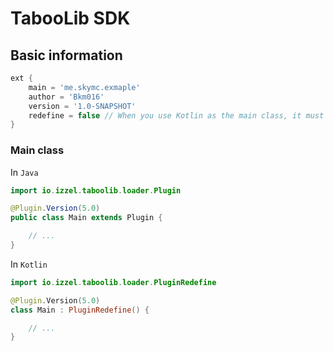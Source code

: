 # TabooLib SDK

## Basic information
```groovy
ext {
    main = 'me.skymc.exmaple'
    author = 'Bkm016'
    version = '1.0-SNAPSHOT'
    redefine = false // When you use Kotlin as the main class, it must be enabled.
}
```

### Main class
In `Java`
```java
import io.izzel.taboolib.loader.Plugin

@Plugin.Version(5.0)
public class Main extends Plugin {

    // ...
}
```

In `Kotlin`
```kotlin
import io.izzel.taboolib.loader.PluginRedefine

@Plugin.Version(5.0)
class Main : PluginRedefine() {

    // ...
}
```